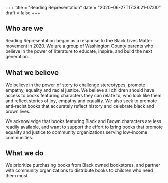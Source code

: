 +++
title = "Reading Representation"
date = "2020-06-27T17:39:21-07:00"
draft = false
+++

## Who are we
Reading Representation began as a response to the Black Lives Matter movement in 2020. We are a group of Washington County parents who believe in the power of literature to educate, inspire, and build the next generation. 

## What we believe
We believe in the power of story to challenge stereotypes, promote empathy, equality and racial justice. We believe all children should have access to books featuring characters they can relate to, who look like them and reflect stories of joy, empathy and equality. We also seek to promote anti-racist books that accurately reflect history and celebrate black and brown lives. 

We acknowledge that books featuring Black and Brown characters are less readily available, and want to support the effort to bring books that promote equality and justice to community organizations serving low-income communities.

## What we do
We prioritize purchasing books from Black owned bookstores, and partner with community organizations to distribute books to children who need them most. 